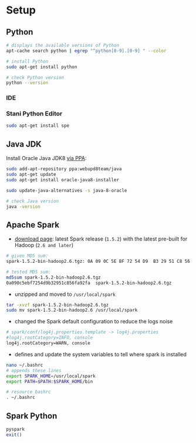# Setup
## Python
```bash
# displays the available versions of Python
apt-cache search python | egrep "^python[0-9].[0-9] " --color

# install Python
sudo apt-get install python

# check Python version
python --version
```

### IDE
### Stani Python Editor
```bash
sudo apt-get install spe
```

## Java JDK
Install Oracle Java JDK8 [via PPA](http://www.webupd8.org/2012/09/install-oracle-java-8-in-ubuntu-via-ppa.html):
```bash
sudo add-apt-repository ppa:webupd8team/java
sudo apt-get update
sudo apt-get install oracle-java8-installer

sudo update-java-alternatives -s java-8-oracle

# check Java version
java -version
```

## Apache Spark
* [download page](http://spark.apache.org/downloads.html): latest Spark release (`1.5.2`) with the latest pre-built for Hadoop (`2.6 and later`)

```bash
# given MD5 sum:
spark-1.5.2-bin-hadoop2.6.tgz: 0A 09 0C 5E BF 72 54 D9  B3 29 51 C8 56 FA 92 FA

# tested MD5 sum:
md5sum spark-1.5.2-bin-hadoop2.6.tgz
0a090c5ebf7254d9b32951c856fa92fa  spark-1.5.2-bin-hadoop2.6.tgz
```

* unzipped and moved to `/usr/local/spark`
```bash
tar -xvzf spark-1.5.2-bin-hadoop2.6.tgz
sudo mv spark-1.5.2-bin-hadoop2.6 /usr/local/spark
```

* changed the Spark default configuration to reduce the logs noise
```bash
# spark/conf/log4j.properties.template -> log4j.properties
#log4j.rootCategory=INFO, console
log4j.rootCategory=WARN, console
```

* defines and update the system variables to tell where spark is installed
```bash
nano ~/.bashrc
# appends these lines
export SPARK_HOME=/usr/local/spark
export PATH=$PATH:$SPARK_HOME/bin

# resource bashrc
. ~/.bashrc
```

## Spark Python
```bash
pyspark
exit()
```
